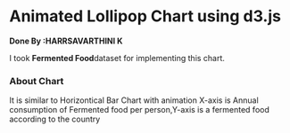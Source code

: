 <h1><b>Animated Lollipop Chart using d3.js</h1></b>
<P><STRONG>Done By :HARRSAVARTHINI K</STRONG></P>
<p> I took <b>Fermented Food</b>dataset for implementing this chart.</p>
<h3>About Chart</h3>
<p>It is similar to Horizontical Bar Chart with animation
X-axis is Annual consumption of Fermented food per person,Y-axis is a fermented food according to the country</p>
